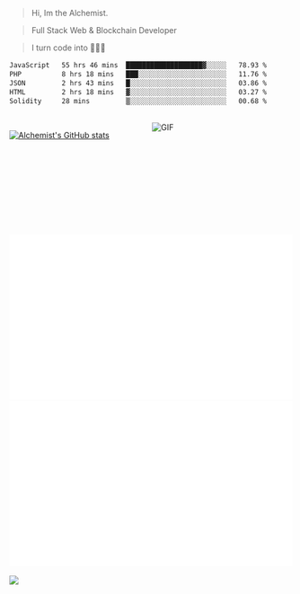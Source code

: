 > Hi, Im the Alchemist.

> Full Stack Web & Blockchain Developer

> I turn code into 💎💎💎

<!--START_SECTION:waka-->
```text
JavaScript   55 hrs 46 mins  ███████████████████▓░░░░░   78.93 % 
PHP          8 hrs 18 mins   ███░░░░░░░░░░░░░░░░░░░░░░   11.76 % 
JSON         2 hrs 43 mins   █░░░░░░░░░░░░░░░░░░░░░░░░   03.86 % 
HTML         2 hrs 18 mins   ▓░░░░░░░░░░░░░░░░░░░░░░░░   03.27 % 
Solidity     28 mins         ▒░░░░░░░░░░░░░░░░░░░░░░░░   00.68 % 
```
<!--END_SECTION:waka-->


<br />

<img align="right" alt="GIF" src="https://user-images.githubusercontent.com/5355808/139111924-210cc6fa-9fb1-4dac-929d-6324a5836a92.gif" width="250" height="200" />

[![Alchemist's GitHub stats](https://github-readme-stats.vercel.app/api?username=DrMaxis&show_icons=true&theme=outrun&count_private=true)](#)

![](https://raw.githubusercontent.com/DrMaxis/github-stats-transparent/output/generated/overview.svg)
![](https://raw.githubusercontent.com/DrMaxis/github-stats-transparent/output/generated/languages.svg)

 
<a href="https://count.getloli.com/"><img src="https://count.getloli.com/get/@:maxis-the-alchemist?theme=rule34"></a>
<!-- https://count.getloli.com/get/@alchemist?theme=rule34 -->
<br>


